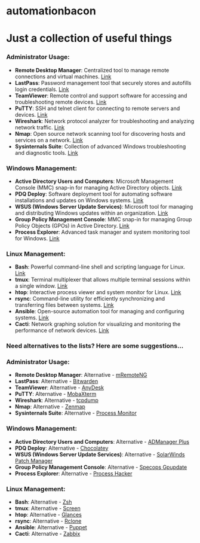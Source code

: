 # automationbacon

# Just a collection of useful things
### Administrator Usage:
- **Remote Desktop Manager**: Centralized tool to manage remote connections and virtual machines. [Link](https://remotedesktopmanager.com/)
- **LastPass**: Password management tool that securely stores and autofills login credentials. [Link](https://www.lastpass.com/)
- **TeamViewer**: Remote control and support software for accessing and troubleshooting remote devices. [Link](https://www.teamviewer.com/)
- **PuTTY**: SSH and telnet client for connecting to remote servers and devices. [Link](https://www.chiark.greenend.org.uk/~sgtatham/putty/)
- **Wireshark**: Network protocol analyzer for troubleshooting and analyzing network traffic. [Link](https://www.wireshark.org/)
- **Nmap**: Open source network scanning tool for discovering hosts and services on a network. [Link](https://nmap.org/)
- **Sysinternals Suite**: Collection of advanced Windows troubleshooting and diagnostic tools. [Link](https://docs.microsoft.com/en-us/sysinternals/)

### Windows Management:
- **Active Directory Users and Computers**: Microsoft Management Console (MMC) snap-in for managing Active Directory objects. [Link](https://docs.microsoft.com/en-us/windows-server/administration/windows-commands/active-directory-administrative-center)
- **PDQ Deploy**: Software deployment tool for automating software installations and updates on Windows systems. [Link](https://www.pdq.com/pdq-deploy/)
- **WSUS (Windows Server Update Services)**: Microsoft tool for managing and distributing Windows updates within an organization. [Link](https://docs.microsoft.com/en-us/windows-server/administration/windows-server-update-services/get-started/windows-server-update-services-wsus)
- **Group Policy Management Console**: MMC snap-in for managing Group Policy Objects (GPOs) in Active Directory. [Link](https://docs.microsoft.com/en-us/windows-server/group-policy/group-policy-management-console)
- **Process Explorer**: Advanced task manager and system monitoring tool for Windows. [Link](https://docs.microsoft.com/en-us/sysinternals/downloads/process-explorer)

### Linux Management:
- **Bash**: Powerful command-line shell and scripting language for Linux. [Link](https://www.gnu.org/software/bash/)
- **tmux**: Terminal multiplexer that allows multiple terminal sessions within a single window. [Link](https://github.com/tmux/tmux)
- **htop**: Interactive process viewer and system monitor for Linux. [Link](https://htop.dev/)
- **rsync**: Command-line utility for efficiently synchronizing and transferring files between systems. [Link](https://rsync.samba.org/)
- **Ansible**: Open-source automation tool for managing and configuring systems. [Link](https://www.ansible.com/)
- **Cacti**: Network graphing solution for visualizing and monitoring the performance of network devices. [Link](https://www.cacti.net/)

### Need alternatives to the lists? Here are some suggestions...

### Administrator Usage:
- **Remote Desktop Manager**: Alternative - [mRemoteNG](https://mremoteng.org/)
- **LastPass**: Alternative - [Bitwarden](https://bitwarden.com/)
- **TeamViewer**: Alternative - [AnyDesk](https://anydesk.com/)
- **PuTTY**: Alternative - [MobaXterm](https://mobaxterm.mobatek.net/)
- **Wireshark**: Alternative - [tcpdump](https://www.tcpdump.org/)
- **Nmap**: Alternative - [Zenmap](https://nmap.org/zenmap/)
- **Sysinternals Suite**: Alternative - [Process Monitor](https://docs.microsoft.com/en-us/sysinternals/downloads/procmon)

### Windows Management:
- **Active Directory Users and Computers**: Alternative - [ADManager Plus](https://www.manageengine.com/products/ad-manager/)
- **PDQ Deploy**: Alternative - [Chocolatey](https://chocolatey.org/)
- **WSUS (Windows Server Update Services)**: Alternative - [SolarWinds Patch Manager](https://www.solarwinds.com/patch-manager)
- **Group Policy Management Console**: Alternative - [Specops Gpupdate](https://specopssoft.com/product/specops-gpupdate/)
- **Process Explorer**: Alternative - [Process Hacker](https://processhacker.sourceforge.io/)

### Linux Management:
- **Bash**: Alternative - [Zsh](https://www.zsh.org/)
- **tmux**: Alternative - [Screen](https://www.gnu.org/software/screen/)
- **htop**: Alternative - [Glances](https://nicolargo.github.io/glances/)
- **rsync**: Alternative - [Rclone](https://rclone.org/)
- **Ansible**: Alternative - [Puppet](https://puppet.com/)
- **Cacti**: Alternative - [Zabbix](https://www.zabbix.com/)

